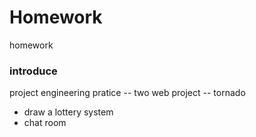 # Homework
homework

### introduce
project engineering pratice -- two web project -- tornado
- draw a lottery system
- chat room
